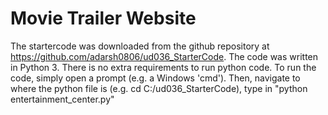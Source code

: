 # Movie Trailer Website
The startercode was downloaded from the github repository at https://github.com/adarsh0806/ud036_StarterCode. 
The code was written in Python 3. There is no extra requirements to run python code. 
To run the code, simply open a prompt (e.g. a Windows 'cmd'). Then, navigate to where the python file is (e.g. cd C:/ud036_StarterCode), type in "python entertainment_center.py"
